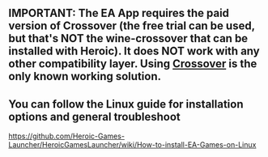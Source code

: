 ## IMPORTANT: The EA App requires the paid version of Crossover (the free trial can be used, but that's NOT the wine-crossover that can be installed with Heroic). It does NOT work with any other compatibility layer. Using [Crossover](https://www.codeweavers.com) is the only known working solution.

## You can follow the Linux guide for installation options and general troubleshoot

https://github.com/Heroic-Games-Launcher/HeroicGamesLauncher/wiki/How-to-install-EA-Games-on-Linux